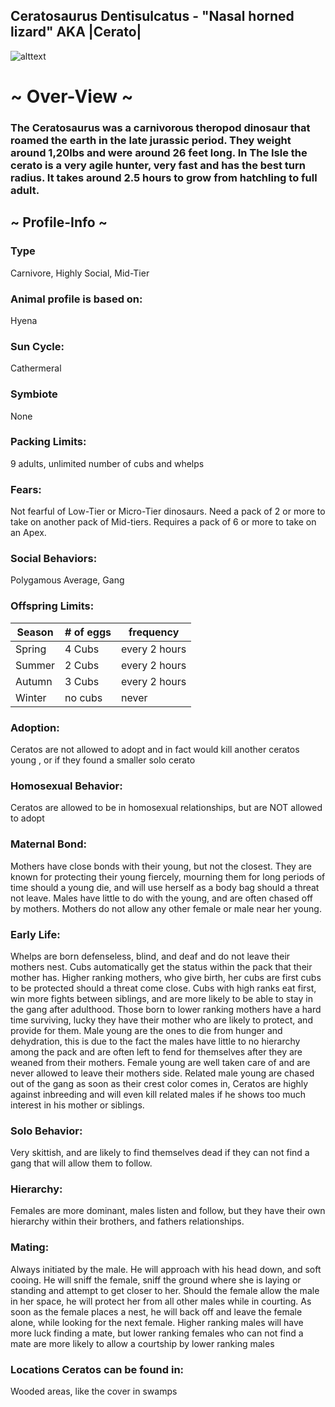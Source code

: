 ## Ceratosaurus Dentisulcatus - "Nasal horned lizard" AKA |Cerato|


![alttext](https://cdn.discordapp.com/attachments/938315595504574495/946138859350151218/Cerato_pic.png)

# ~ Over-View ~
### The Ceratosaurus was a carnivorous theropod dinosaur that roamed the earth in the late jurassic period. They weight around 1,20lbs and were around 26 feet long. In The Isle the cerato is a very agile hunter, very fast and has the best turn radius. It takes around 2.5 hours to grow from hatchling to full adult.
## ~ Profile-Info ~
### Type 
Carnivore, Highly Social, Mid-Tier
### Animal profile is based on:
Hyena
### Sun Cycle:
Cathermeral
### Symbiote
None
### Packing Limits:
9 adults, unlimited number of cubs and whelps
### Fears:
Not fearful of Low-Tier or Micro-Tier dinosaurs. Need a pack of 2 or more to take on another pack of Mid-tiers. Requires a pack of 6 or more to take on an Apex.
### Social Behaviors:
Polygamous Average, Gang
### Offspring Limits:
| Season | # of eggs | frequency | 
| ------------- | ------------- | ------------- |
| Spring  | 4 Cubs | every 2 hours |
| Summer  | 2 Cubs  | every 2 hours |
| Autumn  | 3 Cubs  | every 2 hours |
| Winter  | no cubs  | never 
### Adoption:
Ceratos are not allowed to adopt and in fact would kill another ceratos young , or if they found a smaller solo cerato
### Homosexual Behavior:
Ceratos are allowed to be in homosexual relationships, but are NOT allowed to adopt
### Maternal Bond:
Mothers have close bonds with their young, but not the closest. They are known for protecting their young fiercely, mourning them for long periods of time should a young die, and will use herself as a body bag should a threat not leave. Males have little to do with the young, and are often chased off by mothers. Mothers do not allow any other female or male near her young.
### Early Life:
Whelps are born defenseless, blind, and deaf and do not leave their mothers nest. Cubs automatically get the status within the pack that their mother has. Higher ranking mothers, who give birth, her cubs are first cubs to be protected should a threat come close. Cubs with high ranks eat first, win more fights between siblings, and are more likely to be able to stay in the gang after adulthood. Those born to lower ranking mothers have a hard time surviving, lucky they have their mother who are likely to protect, and provide for them. Male young are the ones to die from hunger and dehydration, this is due to the fact the males have little to no hierarchy among the pack and are often left to fend for themselves after they are weaned from their mothers. Female young are well taken care of and are never allowed to leave their mothers side. Related male young are chased out of the gang as soon as their crest color comes in, Ceratos are highly against inbreeding and will even kill related males if he shows too much interest in his mother or siblings. 
### Solo Behavior:
Very skittish, and are likely to find themselves dead if they can not find a gang that will allow them to follow. 
### Hierarchy:
Females are more dominant, males listen and follow, but they have their own hierarchy within their brothers, and fathers relationships.
### Mating:
Always initiated by the male. He will approach with his head down, and soft cooing. He will sniff the female, sniff the ground where she is laying or standing and attempt to get closer to her. Should the female allow the male in her space, he will protect her from all other males while in courting. As soon as the female places a nest, he will back off and leave the female alone, while looking for the next female. 
Higher ranking males will have more luck finding a mate, but lower ranking females who can not find a mate are more likely to allow a courtship by lower ranking males
### Locations Ceratos can be found in:
Wooded areas, like the cover in swamps 

